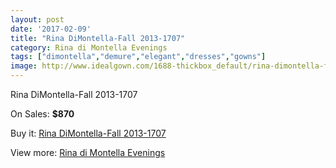 ```yaml
---
layout: post
date: '2017-02-09'
title: "Rina DiMontella-Fall 2013-1707"
category: Rina di Montella Evenings
tags: ["dimontella","demure","elegant","dresses","gowns"]
image: http://www.idealgown.com/1688-thickbox_default/rina-dimontella-fall-2013-1707.jpg
---
```

Rina DiMontella-Fall 2013-1707

On Sales: **$870**
<a href="https://www.idealgown.com/en/rina-di-montella-evenings/782-rina-dimontella-fall-2013-1707.html"><amp-img layout="responsive" width="600" height="600" src="//www.idealgown.com/1688-thickbox_default/rina-dimontella-fall-2013-1707.jpg" alt="Rina DiMontella-Fall 2013-1707 0" /></a>
<a href="https://www.idealgown.com/en/rina-di-montella-evenings/782-rina-dimontella-fall-2013-1707.html"><amp-img layout="responsive" width="600" height="600" src="//www.idealgown.com/1689-thickbox_default/rina-dimontella-fall-2013-1707.jpg" alt="Rina DiMontella-Fall 2013-1707 1" /></a>

Buy it: [Rina DiMontella-Fall 2013-1707](https://www.idealgown.com/en/rina-di-montella-evenings/782-rina-dimontella-fall-2013-1707.html "Rina DiMontella-Fall 2013-1707")

View more: [Rina di Montella Evenings](https://www.idealgown.com/en/10-rina-di-montella-evenings "Rina di Montella Evenings")